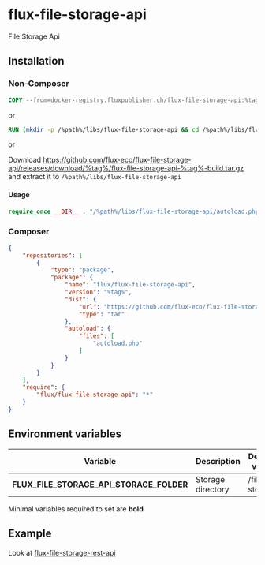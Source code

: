 # flux-file-storage-api

File Storage Api

## Installation

### Non-Composer

```dockerfile
COPY --from=docker-registry.fluxpublisher.ch/flux-file-storage-api:%tag% /flux-file-storage-api /%path%/libs/flux-file-storage-api
```

or

```dockerfile
RUN (mkdir -p /%path%/libs/flux-file-storage-api && cd /%path%/libs/flux-file-storage-api && wget -O - https://github.com/flux-eco/flux-file-storage-api/releases/download/%tag%/flux-file-storage-api-%tag%-build.tar.gz | tar -xz --strip-components=1)
```

or

Download https://github.com/flux-eco/flux-file-storage-api/releases/download/%tag%/flux-file-storage-api-%tag%-build.tar.gz and extract it to `/%path%/libs/flux-file-storage-api`

#### Usage

```php
require_once __DIR__ . "/%path%/libs/flux-file-storage-api/autoload.php";
```

### Composer

```json
{
    "repositories": [
        {
            "type": "package",
            "package": {
                "name": "flux/flux-file-storage-api",
                "version": "%tag%",
                "dist": {
                    "url": "https://github.com/flux-eco/flux-file-storage-api/releases/download/%tag%/flux-file-storage-api-%tag%-build.tar.gz",
                    "type": "tar"
                },
                "autoload": {
                    "files": [
                        "autoload.php"
                    ]
                }
            }
        }
    ],
    "require": {
        "flux/flux-file-storage-api": "*"
    }
}
```

## Environment variables

| Variable | Description | Default value |
| -------- | ----------- | ------------- |
| **FLUX_FILE_STORAGE_API_STORAGE_FOLDER** | Storage directory | /file-storage |

Minimal variables required to set are **bold**

## Example

Look at [flux-file-storage-rest-api](https://github.com/flux-caps/flux-file-storage-rest-api)
